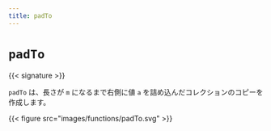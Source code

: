 ```yaml
---
title: padTo
---
```


# `padTo`

{{< signature >}}

`padTo` は、長さが `m` になるまで右側に値 `a` を詰め込んだコレクションのコピーを作成します。

{{< figure src="images/functions/padTo.svg" >}}
